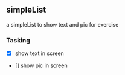 ## simpleList
a simpleList to show text and pic for exercise

### Tasking
- [x] show text in screen
- [] show pic in screen
